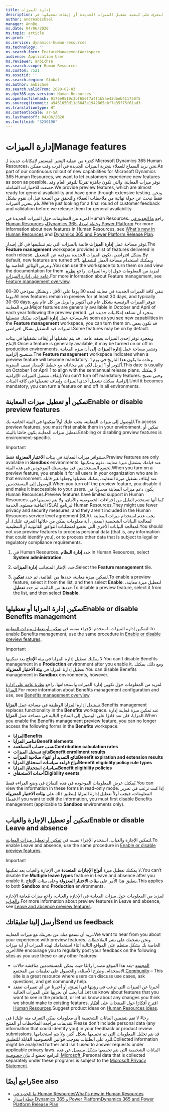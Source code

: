 ```yaml
---
title: إدارة الميزات
description: التعرف على كيفية تشغيل الميزات الجديدة أو إيقاف تشغيلها في Dynamics 365 Human Resources.
author: andreabichsel
manager: AnnBe
ms.date: 04/06/2020
ms.topic: article
ms.prod: ''
ms.service: dynamics-human-resources
ms.technology: ''
ms.search.form: FeatureManagementWorkspace
audience: Application User
ms.reviewer: anbichse
ms.search.scope: Human Resources
ms.custom: 7521
ms.assetid: ''
ms.search.region: Global
ms.author: anbichse
ms.search.validFrom: 2020-02-03
ms.dyn365.ops.version: Human Resources
ms.openlocfilehash: 9176e9519c3bf65ef7a4f1b5ae43dbeb411750f5
ms.sourcegitcommit: a9461650d11d6845e1942865ebf7e35f75f61ad3
ms.translationtype: HT
ms.contentlocale: ar-SA
ms.lasthandoff: 04/06/2020
ms.locfileid: "3230190"
---
```

# <a name="manage-features"></a><span data-ttu-id="92c91-103">إدارة الميزات</span><span class="sxs-lookup"><span data-stu-id="92c91-103">Manage features</span></span>

<span data-ttu-id="92c91-104">كجزء من عملية النشر المستمر لإمكانات جديدة لـ Microsoft Dynamics 365 Human Resources، نحن نريد السماح للعملاء بتجربة الميزات الجديدة في أقرب وقت ممكن.</span><span class="sxs-lookup"><span data-stu-id="92c91-104">As part of our continuous rollout of new capabilities for Microsoft Dynamics 365 Human Resources, we want to let customers experience new features as soon as possible.</span></span> <span data-ttu-id="92c91-105">نوفر ميزات المعاينة، والتي تكون جاهزة تقريبًا للتوفر العام وقد خضعت للاختبارات الشاملة.</span><span class="sxs-lookup"><span data-stu-id="92c91-105">We provide preview features, which are almost ready for general availability and have gone through extensive testing.</span></span> <span data-ttu-id="92c91-106">ونحن فقط نبحث عن جولة نهائية من ملاحظات العملاء والتحقق من الصحة قبل أن نقوم بشكل عام بتحرير الميزات.</span><span class="sxs-lookup"><span data-stu-id="92c91-106">We're just looking for a final round of customer feedback and validation before we release them for general availability.</span></span>

<span data-ttu-id="92c91-107">لمزيد من المعلومات حول الميزات الجديدة في Human Resources، راجع [ما الجديد في Human Resources](hr-admin-whats-new.md) و[Dynamics 365 وخطة إصدار Power Platform](https://docs.microsoft.com/dynamics365/release-plans/#pivot=products&panel=products1).</span><span class="sxs-lookup"><span data-stu-id="92c91-107">For more information about new features in Human Resources, see [What's new in Human Resources](hr-admin-whats-new.md) and [Dynamics 365 and Power Platform Release Plan](https://docs.microsoft.com/dynamics365/release-plans/#pivot=products&panel=products1).</span></span>

<span data-ttu-id="92c91-108">توفر مساحة عمل **إدارة الميزات** قائمة بالميزات التي يتم تسليمها في كل إصدار.</span><span class="sxs-lookup"><span data-stu-id="92c91-108">The **Feature management** workspace provides a list of features delivered in each release.</span></span> <span data-ttu-id="92c91-109">بشكل افتراضي، تكون الميزات الجديدة متوقفة عن التشغيل.</span><span class="sxs-lookup"><span data-stu-id="92c91-109">By default, new features are turned off.</span></span> <span data-ttu-id="92c91-110">ويمكنك استخدام مساحة العمل لتشغيلها وعرض الوثائق الخاصة بها.</span><span class="sxs-lookup"><span data-stu-id="92c91-110">You can use the workspace to turn them on and view the documentation for them.</span></span> <span data-ttu-id="92c91-111">لمزيد من المعلومات حول إدارة الميزات، راجع [نظرة عامة على إدارة الميزات](https://docs.microsoft.com/dynamics365/fin-ops-core/fin-ops/get-started/feature-management/feature-management-overview).</span><span class="sxs-lookup"><span data-stu-id="92c91-111">For more information about Feature management, see [Feature management overview](https://docs.microsoft.com/dynamics365/fin-ops-core/fin-ops/get-started/feature-management/feature-management-overview).</span></span>

<span data-ttu-id="92c91-112">تبقي كافة الميزات الجديدة في معاينه لمده 30 يوما علي الأقل ، وبشكل نموذجي 30-60 يوما.</span><span class="sxs-lookup"><span data-stu-id="92c91-112">All new features remain in preview for at least 30 days, and typically 30-60 days.</span></span> <span data-ttu-id="92c91-113">تتوفر الميزات الرئيسية بشكل عام في أكتوبر و ابريل من كل عام يتبع فتره المعاينة.</span><span class="sxs-lookup"><span data-stu-id="92c91-113">Major features are generally available in October and April of each year following the preview period.</span></span> <span data-ttu-id="92c91-114">بمجرد أن تشاهد إمكانيات جديده في مساحة عمل **إدارة الميزات**، يمكنك تشغيلها.</span><span class="sxs-lookup"><span data-stu-id="92c91-114">As soon as you see new capabilities in the **Feature management** workspace, you can turn them on.</span></span> <span data-ttu-id="92c91-115">قد تكون بعض الميزات قيد التشغيل بشكل افتراضي.</span><span class="sxs-lookup"><span data-stu-id="92c91-115">Some features may be on by default.</span></span>

<span data-ttu-id="92c91-116">وبمجرد توفر إحدى الميزات بصفه عامه ، قد يتم تشغيلها أو إيقاف تشغيلها في بيئات الإنتاج.</span><span class="sxs-lookup"><span data-stu-id="92c91-116">Once a feature is generally available, it may be turned on or off in production environments.</span></span> <span data-ttu-id="92c91-117">وتشير مساحة عمل **إدارة الميزات** إلى أن ميزه المعاينة ستصبح إلزاميه.</span><span class="sxs-lookup"><span data-stu-id="92c91-117">The **Feature management** workspace indicates when a preview feature will become mandatory.</span></span> <span data-ttu-id="92c91-118">وعاده ما يكون هذا التاريخ في يوم 1 أكتوبر أو 1 إبريل لكي تتم محاذاته مع خطط الإصدار نصف السنوية.</span><span class="sxs-lookup"><span data-stu-id="92c91-118">This date is usually on October 1 or April 1 to align with the semiannual release plans.</span></span> <span data-ttu-id="92c91-119">لا يمكنك إيقاف تشغيل الميزات الإلزامية.</span><span class="sxs-lookup"><span data-stu-id="92c91-119">You can't turn off mandatory features.</span></span> <span data-ttu-id="92c91-120">وحتى تصبح إلزاميا، يمكنك تشغيل أحدي الميزات وإيقاف تشغيلها في كافة البيئات.</span><span class="sxs-lookup"><span data-stu-id="92c91-120">Until it becomes mandatory, you can turn a feature on and off in all environments.</span></span>

## <a name="enable-or-disable-preview-features"></a><span data-ttu-id="92c91-121">تمكين أو تعطيل ميزات المعاينة</span><span class="sxs-lookup"><span data-stu-id="92c91-121">Enable or disable preview features</span></span>

<span data-ttu-id="92c91-122">للوصول إلى ميزات المعاينة، يجب عليك أولاً تمكينها في البيئة الخاصة بك.</span><span class="sxs-lookup"><span data-stu-id="92c91-122">To access preview features, you must first enable them in your environment.</span></span> <span data-ttu-id="92c91-123">تمكين أو تعطيل ميزات المعاينة يكون خاصًا بالبيئة.</span><span class="sxs-lookup"><span data-stu-id="92c91-123">Enabling or disabling preview features is environment-specific.</span></span>

> [!IMPORTANT]
> <span data-ttu-id="92c91-124">ستتوافر ميزات المعاينة في بيئات **الاختبار المعزولة** فقط.</span><span class="sxs-lookup"><span data-stu-id="92c91-124">Preview features are only available in **Sandbox** environments.</span></span> <span data-ttu-id="92c91-125">عند قيامك بتشغيل ميزة معاينة، تقوم بتمكينها لجميع المستخدمين في مؤسستك الموجودين في هذه البيئة.</span><span class="sxs-lookup"><span data-stu-id="92c91-125">When you turn on a preview feature, you enable it for all users in your organization who are in that environment.</span></span> <span data-ttu-id="92c91-126">عند إيقاف تشغيل ميزة المعاينة، يمكنك تعطيلها وجعلها غير قابلة للوصول إلى المستخدمين.</span><span class="sxs-lookup"><span data-stu-id="92c91-126">When you turn off the preview feature, you disable it and make it inaccessible to your users.</span></span> <span data-ttu-id="92c91-127">يكون دعم ميزات المعاينة محدودًا في Human Resources.</span><span class="sxs-lookup"><span data-stu-id="92c91-127">Preview features have limited support in Human Resources.</span></span> <span data-ttu-id="92c91-128">كما أنها تستخدم القليل من إجراءات الخصوصية والأمان، ولا يتم تضمينها في اتفاقية مستوى الخدمة (SLA) لبرنامج Human Resources.</span><span class="sxs-lookup"><span data-stu-id="92c91-128">They might use fewer privacy and security measures, and they aren't included in the Human Resources service level agreement (SLA).</span></span> <span data-ttu-id="92c91-129">يجب عدم استخدام ميزات المعاينة لمعالجة البيانات الشخصية (بمعنى، أية معلومات يمكن من خلالها التعرف عليك)، أو لمعالجة البيانات الأخرى التي تخضع لمتطلبات التوافق القانونية أو التنظيمية.</span><span class="sxs-lookup"><span data-stu-id="92c91-129">You should not use preview features to process personal data (that is, any information that could identify you), or to process other data that is subject to legal or regulatory compliance requirements.</span></span>

1. <span data-ttu-id="92c91-130">في Human Resources، حدد **إدارة النظام**.</span><span class="sxs-lookup"><span data-stu-id="92c91-130">In Human Resources, select **System administration**.</span></span>

2. <span data-ttu-id="92c91-131">حدد الإطار المتجانب **إدارة الميزات**.</span><span class="sxs-lookup"><span data-stu-id="92c91-131">Select the **Feature management** tile.</span></span>

3. <span data-ttu-id="92c91-132">لتمكين ميزة معاينة، حددها من القائمة، ثم حدد **تمكين**.</span><span class="sxs-lookup"><span data-stu-id="92c91-132">To enable a preview feature, select it from the list, and then select **Enable**.</span></span> <span data-ttu-id="92c91-133">لتعطيل ميزة معاينة، حددها من القائمة، ثم حدد **تعطيل**.</span><span class="sxs-lookup"><span data-stu-id="92c91-133">To disable a preview feature, select it from the list, and then select **Disable**.</span></span>

## <a name="enable-or-disable-benefits-management"></a><span data-ttu-id="92c91-134">تمكين إدارة المزايا أو تعطيلها</span><span class="sxs-lookup"><span data-stu-id="92c91-134">Enable or disable Benefits management</span></span>

<span data-ttu-id="92c91-135">لتمكين إدارة الميزات، استخدم الإجراء نفسه في [تمكين أو تعطيل ميزات المعاينة‬](hr-admin-manage-features.md?enable-or-disable-preview-features).</span><span class="sxs-lookup"><span data-stu-id="92c91-135">To enable Benefits management, use the same procedure in [Enable or disable preview features](hr-admin-manage-features.md?enable-or-disable-preview-features).</span></span>

> [!IMPORTANT]
> <span data-ttu-id="92c91-136">لا يمكنك تعطيل إدارة المزايا في بيئة **الإنتاج** بعد تمكينها.</span><span class="sxs-lookup"><span data-stu-id="92c91-136">You can't disable Benefits management in a **Production** environment after you enable it.</span></span> <span data-ttu-id="92c91-137">ومع ذلك، يمكنك تعطيل إدارة المزايا في **بيئة الاختبار المعزولة**.</span><span class="sxs-lookup"><span data-stu-id="92c91-137">You can disable Benefits management in **Sandbox** environments, however.</span></span>

<span data-ttu-id="92c91-138">لمزيد من المعلومات حول تكوين إدارة الميزات واستخدامها، راجع [نظرة عامة على إدارة المزايا](hr-benefits-management-overview.md).</span><span class="sxs-lookup"><span data-stu-id="92c91-138">For more information about Benefits management configuration and use, see [Benefits management overview](hr-benefits-management-overview.md).</span></span>

<span data-ttu-id="92c91-139">تستبدل إدارة المزايا الوظيفة في مساحة عمل **المزايا**.</span><span class="sxs-lookup"><span data-stu-id="92c91-139">Benefits management replaces functionality in the **Benefits** workspace.</span></span> <span data-ttu-id="92c91-140">عند تمكين ميزة مُعاينة إدارة المزايا، فلن تعد قادرًا على الوصول إلى النماذج التالية في مساحة عمل **المزايا**.</span><span class="sxs-lookup"><span data-stu-id="92c91-140">When you enable the Benefits management preview feature, you can no longer access the following forms in the **Benefits** workspace:</span></span>

- <span data-ttu-id="92c91-141">**المزايا**</span><span class="sxs-lookup"><span data-stu-id="92c91-141">**Benefits**</span></span>
- <span data-ttu-id="92c91-142">**عناصر المزايا**</span><span class="sxs-lookup"><span data-stu-id="92c91-142">**Benefit elements**</span></span>
- <span data-ttu-id="92c91-143">**نسب حساب المساهمة**</span><span class="sxs-lookup"><span data-stu-id="92c91-143">**Contribution calculation rates**</span></span>
- <span data-ttu-id="92c91-144">**نتائج تسجيل الميزات**</span><span class="sxs-lookup"><span data-stu-id="92c91-144">**Benefit enrollment results**</span></span>
- <span data-ttu-id="92c91-145">**نتائج التمديد أو انتهاء صلاحية الميزات**</span><span class="sxs-lookup"><span data-stu-id="92c91-145">**Benefit expiration and extension results**</span></span>
- <span data-ttu-id="92c91-146">**أنواع قواعد سياسات استحقاق المزايا**</span><span class="sxs-lookup"><span data-stu-id="92c91-146">**Benefit eligibility policy rule types**</span></span>
- <span data-ttu-id="92c91-147">**سياسات استحقاق المزايا**</span><span class="sxs-lookup"><span data-stu-id="92c91-147">**Benefit eligibility policies**</span></span>
- <span data-ttu-id="92c91-148">**أحداث الاستحقاق**</span><span class="sxs-lookup"><span data-stu-id="92c91-148">**Eligibility events**</span></span>

<span data-ttu-id="92c91-149">يُمكنك عرض المعلومات الموجودة في هذه النماذج في وضع القراءة فقط.</span><span class="sxs-lookup"><span data-stu-id="92c91-149">You can view the information in these forms in read-only mode.</span></span> <span data-ttu-id="92c91-150">إذا كنت ترغب في تحرير المعلومات، فيجب أولاً تعطيل إدارة المزايا (ينطبق ذلك على **بيئات الاختبار المعزولة** فقط).</span><span class="sxs-lookup"><span data-stu-id="92c91-150">If you want to edit the information, you must first disable Benefits management (applicable to **Sandbox** environments only).</span></span>

## <a name="enable-or-disable-leave-and-absence"></a><span data-ttu-id="92c91-151">تمكين أو تعطيل الإجازة والغياب</span><span class="sxs-lookup"><span data-stu-id="92c91-151">Enable or disable Leave and absence</span></span>

<span data-ttu-id="92c91-152">لتمكين الإجازة والغياب، استخدم الإجراء نفسه في [تمكين أو تعطيل ميزات المعاينة‬](hr-admin-manage-features.md?enable-or-disable-preview-features).</span><span class="sxs-lookup"><span data-stu-id="92c91-152">To enable Leave and absence, use the same procedure in [Enable or disable preview features](hr-admin-manage-features.md?enable-or-disable-preview-features).</span></span>

> [!IMPORTANT]
> <span data-ttu-id="92c91-153">لا يمكنك تعطيل ميزة **أنواع الإجازات المتعددة** في الإجازة والغياب بعد تمكينها.</span><span class="sxs-lookup"><span data-stu-id="92c91-153">You can’t disable the **Multiple leave types** feature in Leave and absence after you enable it.</span></span> <span data-ttu-id="92c91-154">ينطبق هذا الأمر على **بيئات الاختبار المعزولة** وعلى بيئات **الإنتاج**.</span><span class="sxs-lookup"><span data-stu-id="92c91-154">This applies to both **Sandbox** and **Production** environments.</span></span>

<span data-ttu-id="92c91-155">لمزيد من المعلومات حول ميزات المعاينة في الإجازة والغياب، راجع [ميزات مُعاينة الإجازة والغياب‬](hr-leave-and-absence-overview.md?leave-and-absence-preview-features).</span><span class="sxs-lookup"><span data-stu-id="92c91-155">For more information about preview features in Leave and absence, see [Leave and absence preview features](hr-leave-and-absence-overview.md?leave-and-absence-preview-features).</span></span>

## <a name="send-us-feedback"></a><span data-ttu-id="92c91-156">أرسل إلينا تعليقاتك</span><span class="sxs-lookup"><span data-stu-id="92c91-156">Send us feedback</span></span>

<span data-ttu-id="92c91-157">نريد أن نسمع منك عن تجربتك مع ميزات المعاينة.</span><span class="sxs-lookup"><span data-stu-id="92c91-157">We want to hear from you about your experience with preview features.</span></span> <span data-ttu-id="92c91-158">ونحن نشجعك على نشر الملاحظات الخاصة بك بشكل منتظم على المواقع التالية أثناء استخدامك لهذه الميزات أو أية ميزات أخرى:</span><span class="sxs-lookup"><span data-stu-id="92c91-158">We encourage you to regularly post your feedback on the following sites as you use these or any other features:</span></span>

- <span data-ttu-id="92c91-159">[المجتمع](https://community.dynamics.com/enterprise/f/759?pi53869=0&category=Talent) -يعد هذا الموقع مصدرا رائعًا حيث يمكن للمستخدمين مناقشة حالات الاستخدام، وطرح الأسئلة، والحصول على تعليمات من المجتمع.</span><span class="sxs-lookup"><span data-stu-id="92c91-159">[Community](https://community.dynamics.com/enterprise/f/759?pi53869=0&category=Talent) – This site is a great resource where users can discuss use cases, ask questions, and get community help.</span></span>
- <span data-ttu-id="92c91-160">أخبرنا عن الميزات التي ترغب في رؤيتها في المنتج، أو أخبرنا عن أي تغييرات تعتقد أننا يجب أن نجريها على الميزات الحالية.</span><span class="sxs-lookup"><span data-stu-id="92c91-160">Let us know about features that you want to see in the product, or let us know about any changes you think we should make to existing features.</span></span> <span data-ttu-id="92c91-161">اقترح أفكارًا حول المنتجات على [أفكار Human Resources](https://powerusers.microsoft.com/t5/Ideas-for-Human-Resources/idb-p/HumanResources).</span><span class="sxs-lookup"><span data-stu-id="92c91-161">Suggest product ideas on [Human Resources ideas](https://powerusers.microsoft.com/t5/Ideas-for-Human-Resources/idb-p/HumanResources).</span></span>
    
<span data-ttu-id="92c91-162">رجاءً لا تقم بتضمين البيانات الشخصية (أي معلومات يمكن التعرف منه عليك) في تقديمات مراجعة الملاحظات أو المنتج.</span><span class="sxs-lookup"><span data-stu-id="92c91-162">Please don't include personal data (any information that could identify you) in your feedback or product review submissions.</span></span> <span data-ttu-id="92c91-163">قد يتم تحليل المعلومات التي تم تجميعها بشكل أكبر، ولا يتم استخدامها للرد على الطلبات بموجب قوانين الخصوصية القابلة للتطبيق.</span><span class="sxs-lookup"><span data-stu-id="92c91-163">Collected information might be analyzed further and isn't used to answer requests under applicable privacy laws.</span></span> <span data-ttu-id="92c91-164">البيانات الشخصية التي يتم تجميعها بشكل منفصل عن هذه البرامج تخضع لـ [بيان خصوصية Microsoft ](https://privacy.microsoft.com/privacystatement).</span><span class="sxs-lookup"><span data-stu-id="92c91-164">Personal data that is collected separately under these programs is subject to the [Microsoft Privacy Statement](https://privacy.microsoft.com/privacystatement).</span></span>

## <a name="see-also"></a><span data-ttu-id="92c91-165">راجع أيضًا</span><span class="sxs-lookup"><span data-stu-id="92c91-165">See also</span></span>

- [<span data-ttu-id="92c91-166">ما الجديد في Human Resources</span><span class="sxs-lookup"><span data-stu-id="92c91-166">What's new in Human Resources</span></span>](hr-admin-whats-new.md)
- [<span data-ttu-id="92c91-167">خطة إصدار Dynamics 365 و Power Platform</span><span class="sxs-lookup"><span data-stu-id="92c91-167">Dynamics 365 and Power Platform Release Plan</span></span>](https://docs.microsoft.com/dynamics365/release-plans/#pivot=products&panel=products1)
